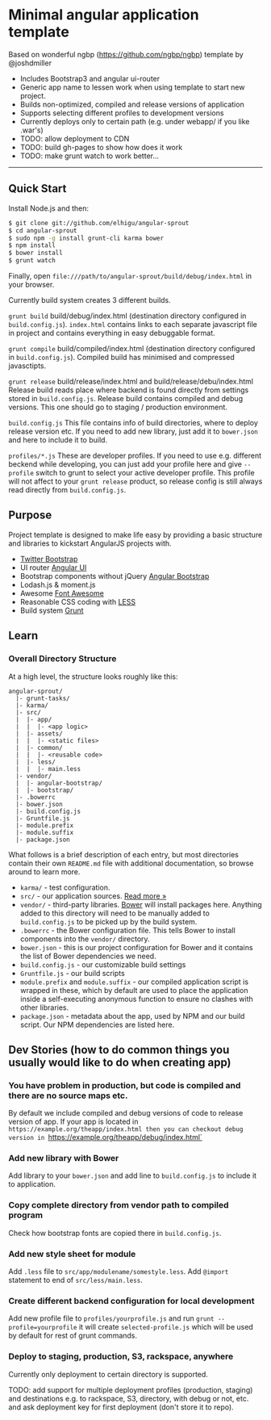 # Minimal angular application template
Based on wonderful ngbp (https://github.com/ngbp/ngbp) template by @joshdmiller 

* Includes Bootstrap3 and angular ui-router
* Generic app name to lessen work when using template to start new project.
* Builds non-optimized, compiled and release versions of application
* Supports selecting different profiles to development versions
* Currently deploys only to certain path (e.g. under webapp/ if you like .war's)
* TODO: allow deployment to CDN
* TODO: build gh-pages to show how does it work
* TODO: make grunt watch to work better...
***

## Quick Start

Install Node.js and then:

```sh
$ git clone git://github.com/elhigu/angular-sprout
$ cd angular-sprout
$ sudo npm -g install grunt-cli karma bower
$ npm install
$ bower install
$ grunt watch
```

Finally, open `file:///path/to/angular-sprout/build/debug/index.html` in your browser.

Currently build system creates 3 different builds.

`grunt build` build/debug/index.html (destination directory configured in 
`build.config.js`). `index.html` contains links to each separate javascript file in
project and contains everything in easy debuggable format.

`grunt compile` build/compiled/index.html (destination directory configured in 
`build.config.js`). Compiled build has minimised and compressed javasctipts.

`grunt release` build/release/index.html and build/release/debu/index.html
Release build reads place where backend is found directly from settings
stored in `build.config.js`. Release build contains compiled and debug
versions. This one should go to staging / production environment.

`build.config.js` This file contains info of build directories, where to deploy
release version etc. If you need to add new library, just add it to `bower.json`
and here to include it to build.

`profiles/*.js` These are developer profiles. If you need to use e.g. different beckend
while developing, you can just add your profile here and give `--profile` switch to grunt
to select your active developer profile. This profile will not affect to your `grunt release`
product, so release config is still always read directly from `build.config.js`.

## Purpose

Project template is designed to make life easy by providing a basic structure
and libraries to kickstart AngularJS projects with.

* [Twitter Bootstrap](http://getbootstrap.com)
* UI router [Angular UI](http://angular-ui.github.io)
* Bootstrap components without jQuery [Angular Bootstrap](http://angular-ui.github.io/bootstrap)
* Lodash.js & moment.js
* Awesome [Font Awesome](http://fortawesome.github.com/Font-Awesome)
* Reasonable CSS coding with [LESS](http://lesscss.org)
* Build system [Grunt](http://gruntjs.org)

## Learn

### Overall Directory Structure

At a high level, the structure looks roughly like this:

```
angular-sprout/
  |- grunt-tasks/
  |- karma/
  |- src/
  |  |- app/
  |  |  |- <app logic>
  |  |- assets/
  |  |  |- <static files>
  |  |- common/
  |  |  |- <reusable code>
  |  |- less/
  |  |  |- main.less
  |- vendor/
  |  |- angular-bootstrap/
  |  |- bootstrap/
  |- .bowerrc
  |- bower.json
  |- build.config.js 
  |- Gruntfile.js
  |- module.prefix
  |- module.suffix
  |- package.json
```

What follows is a brief description of each entry, but most directories contain
their own `README.md` file with additional documentation, so browse around to
learn more.

- `karma/` - test configuration.
- `src/` - our application sources. [Read more &raquo;](src/README.md)
- `vendor/` - third-party libraries. [Bower](http://bower.io) will install
  packages here. Anything added to this directory will need to be manually added
  to `build.config.js` to be picked up by the build system.
- `.bowerrc` - the Bower configuration file. This tells Bower to install
  components into the `vendor/` directory.
- `bower.json` - this is our project configuration for Bower and it contains the
  list of Bower dependencies we need.
- `build.config.js` - our customizable build settings
- `Gruntfile.js` - our build scripts
- `module.prefix` and `module.suffix` - our compiled application script is
  wrapped in these, which by default are used to place the application inside a
  self-executing anonymous function to ensure no clashes with other libraries.
- `package.json` - metadata about the app, used by NPM and our build script. Our
  NPM dependencies are listed here.

## Dev Stories (how to do common things you usually would like to do when creating app)

### You have problem in production, but code is compiled and there are no source maps etc.

By default we include compiled and debug versions of code to release version of app. If 
your app is located in `https://example.org/theapp/index.html then you can checkout debug 
version in `https://example.org/theapp/debug/index.html`

### Add new library with Bower

Add library to your `bower.json` and add line to `build.config.js` to include it
to application.

### Copy complete directory from vendor path to compiled program

Check how bootstrap fonts are copied there in `build.config.js`.

### Add new style sheet for module

Add `.less` file to `src/app/modulename/somestyle.less`. Add `@import` statement to 
end of `src/less/main.less`.

### Create different backend configuration for local development

Add new profile file to `profiles/yourprofile.js` and run `grunt --profile=yourprofile`
it will create `selected-profile.js` which will be used by default for rest of grunt 
commands.

### Deploy to staging, production, S3, rackspace, anywhere

Currently only deployment to certain directory is supported. 

TODO: add support for multiple deployment profiles (production, staging) and 
      destinations e.g. to rackspace, S3, directory, with debug or not, etc.
      and ask deployment key for first deployment (don't store it to repo).
